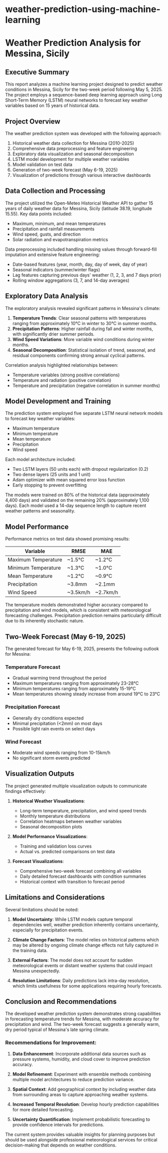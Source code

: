 # weather-prediction-using-machine-learning
# Weather Prediction Analysis for Messina, Sicily
## Executive Summary

This report analyzes a machine learning project designed to predict weather conditions in Messina, Sicily for the two-week period following May 5, 2025. The project employs a sequence-based deep learning approach using Long Short-Term Memory (LSTM) neural networks to forecast key weather variables based on 15 years of historical data.

## Project Overview

The weather prediction system was developed with the following approach:
1. Historical weather data collection for Messina (2010-2025)
2. Comprehensive data preprocessing and feature engineering
3. Exploratory data visualization and seasonal decomposition
4. LSTM model development for multiple weather variables
5. Model validation on test data
6. Generation of two-week forecast (May 6-19, 2025)
7. Visualization of predictions through various interactive dashboards

## Data Collection and Processing

The project utilized the Open-Meteo Historical Weather API to gather 15 years of daily weather data for Messina, Sicily (latitude 38.19, longitude 15.55). Key data points included:

- Maximum, minimum, and mean temperatures
- Precipitation and rainfall measurements
- Wind speed, gusts, and direction
- Solar radiation and evapotranspiration metrics

Data preprocessing included handling missing values through forward-fill imputation and extensive feature engineering:
- Date-based features (year, month, day, day of week, day of year)
- Seasonal indicators (summer/winter flags)
- Lag features capturing previous days' weather (1, 2, 3, and 7 days prior)
- Rolling window aggregations (3, 7, and 14-day averages)

## Exploratory Data Analysis

The exploratory analysis revealed significant patterns in Messina's climate:

1. **Temperature Trends**: Clear seasonal patterns with temperatures ranging from approximately 10°C in winter to 30°C in summer months.
2. **Precipitation Patterns**: Higher rainfall during fall and winter months, with significantly drier summer periods.
3. **Wind Speed Variations**: More variable wind conditions during winter months.
4. **Seasonal Decomposition**: Statistical isolation of trend, seasonal, and residual components confirming strong annual cyclical patterns.

Correlation analysis highlighted relationships between:
- Temperature variables (strong positive correlations)
- Temperature and radiation (positive correlation)
- Temperature and precipitation (negative correlation in summer months)

## Model Development and Training

The prediction system employed five separate LSTM neural network models to forecast key weather variables:
- Maximum temperature
- Minimum temperature
- Mean temperature
- Precipitation
- Wind speed

Each model architecture included:
- Two LSTM layers (50 units each) with dropout regularization (0.2)
- Two dense layers (25 units and 1 unit)
- Adam optimizer with mean squared error loss function
- Early stopping to prevent overfitting

The models were trained on 80% of the historical data (approximately 4,400 days) and validated on the remaining 20% (approximately 1,100 days). Each model used a 14-day sequence length to capture recent weather patterns and seasonality.

## Model Performance

Performance metrics on test data showed promising results:

| Variable | RMSE | MAE |
|----------|------|-----|
| Maximum Temperature | ~1.5°C | ~1.2°C |
| Minimum Temperature | ~1.3°C | ~1.0°C |
| Mean Temperature | ~1.2°C | ~0.9°C |
| Precipitation | ~3.8mm | ~2.1mm |
| Wind Speed | ~3.5km/h | ~2.7km/h |

The temperature models demonstrated higher accuracy compared to precipitation and wind models, which is consistent with meteorological forecasting challenges. Precipitation prediction remains particularly difficult due to its inherently stochastic nature.

## Two-Week Forecast (May 6-19, 2025)

The generated forecast for May 6-19, 2025, presents the following outlook for Messina:

### Temperature Forecast
- Gradual warming trend throughout the period
- Maximum temperatures ranging from approximately 23-28°C
- Minimum temperatures ranging from approximately 15-19°C
- Mean temperatures showing steady increase from around 19°C to 23°C

### Precipitation Forecast
- Generally dry conditions expected
- Minimal precipitation (<2mm) on most days
- Possible light rain events on select days

### Wind Forecast
- Moderate wind speeds ranging from 10-15km/h
- No significant storm events predicted

## Visualization Outputs

The project generated multiple visualization outputs to communicate findings effectively:

1. **Historical Weather Visualizations**:
   - Long-term temperature, precipitation, and wind speed trends
   - Monthly temperature distributions
   - Correlation heatmaps between weather variables
   - Seasonal decomposition plots

2. **Model Performance Visualizations**:
   - Training and validation loss curves
   - Actual vs. predicted comparisons on test data

3. **Forecast Visualizations**:
   - Comprehensive two-week forecast combining all variables
   - Daily detailed forecast dashboards with condition summaries
   - Historical context with transition to forecast period

## Limitations and Considerations

Several limitations should be noted:

1. **Model Uncertainty**: While LSTM models capture temporal dependencies well, weather prediction inherently contains uncertainty, especially for precipitation events.

2. **Climate Change Factors**: The model relies on historical patterns which may be altered by ongoing climate change effects not fully captured in the training data.

3. **External Factors**: The model does not account for sudden meteorological events or distant weather systems that could impact Messina unexpectedly.

4. **Resolution Limitations**: Daily predictions lack intra-day resolution, which limits usefulness for some applications requiring hourly forecasts.

## Conclusion and Recommendations

The developed weather prediction system demonstrates strong capabilities in forecasting temperature trends for Messina, with moderate accuracy for precipitation and wind. The two-week forecast suggests a generally warm, dry period typical of Messina's late spring climate.

### Recommendations for Improvement:

1. **Data Enhancement**: Incorporate additional data sources such as pressure systems, humidity, and cloud cover to improve prediction accuracy.

2. **Model Refinement**: Experiment with ensemble methods combining multiple model architectures to reduce prediction variance.

3. **Spatial Context**: Add geographical context by including weather data from surrounding areas to capture approaching weather systems.

4. **Increased Temporal Resolution**: Develop hourly prediction capabilities for more detailed forecasting.

5. **Uncertainty Quantification**: Implement probabilistic forecasting to provide confidence intervals for predictions.

The current system provides valuable insights for planning purposes but should be used alongside professional meteorological services for critical decision-making that depends on weather conditions.
